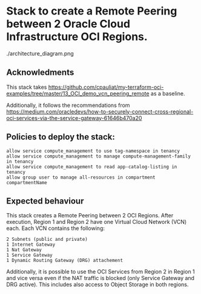 # Stack to create a Remote Peering between 2 Oracle Cloud Infrastructure OCI Regions. 


./architecture_diagram.png


## Acknowledments

This stack takes https://github.com/cpauliat/my-terraform-oci-examples/tree/master/13_OCI_demo_vcn_peering_remote as a baseline.

Additionally, it follows the recommendations from https://medium.com/oracledevs/how-to-securely-connect-cross-regional-oci-services-via-the-service-gateway-61646b470a20


## Policies to deploy the stack: 
```
allow service compute_management to use tag-namespace in tenancy
allow service compute_management to manage compute-management-family in tenancy
allow service compute_management to read app-catalog-listing in tenancy
allow group user to manage all-resources in compartment compartmentName
```

## Expected behaviour

This stack creates a Remote Peering between 2 OCI Regions. After execution, Region 1 and Region 2 have one Virtual Cloud Network (VCN) each. Each VCN contains the following:

    2 Subnets (public and private)
    1 Internet Gateway
    1 Nat Gateway
    1 Service Gateway
    1 Dynamic Routing Gateway (DRG) attachement

Additionally, it is possible to use the OCI Services from Region 2 in Region 1 and vice versa even if the NAT traffic is blocked (only Service Gateway and DRG active). This includes also access to Object Storage in both regions.